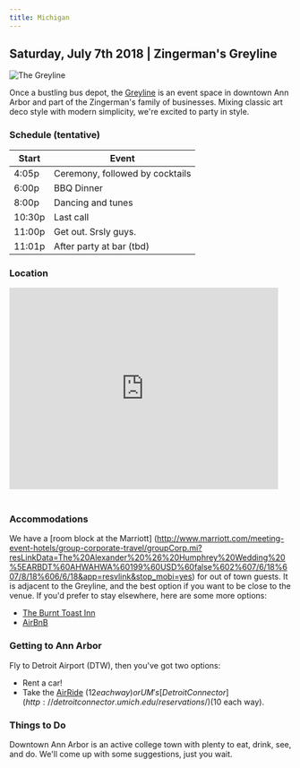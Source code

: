 ```yaml
---
title: Michigan
---
```


## Saturday, July 7th 2018 | Zingerman's Greyline

![The Greyline](/images/greyline_front.jpg)

<!-- Please [RVSP here](https://goo.gl/forms/GRRok0qCBZ4AS7L03)! -->

Once a bustling bus depot, the [Greyline](http://www.zingermansgreyline.com/) is an event space in downtown Ann Arbor and part of the Zingerman's family of businesses. Mixing classic art deco style with modern simplicity, we're excited to party in style.


### Schedule (tentative)

Start | Event
------------ | -------------
4:05p | Ceremony, followed by cocktails
6:00p | BBQ Dinner
8:00p | Dancing and tunes
10:30p | Last call
11:00p | Get out. Srsly guys.
11:01p | After party at bar (tbd)


### Location

<iframe src="https://www.google.com/maps/embed?pb=!1m18!1m12!1m3!1d2951.8468835758335!2d-83.75163308472028!3d42.28179174803361!2m3!1f0!2f0!3f0!3m2!1i1024!2i768!4f13.1!3m3!1m2!1s0x883cae3d0d443af5%3A0xe7138a506a1f879e!2sZingerman&#39;s+Greyline!5e0!3m2!1sen!2sus!4v1516557381422" width="480" height="360" frameborder="0" style="border:0; margin-bottom: 20px" allowfullscreen></iframe>


### Accommodations

We have a [room block at the Marriott] (http://www.marriott.com/meeting-event-hotels/group-corporate-travel/groupCorp.mi?resLinkData=The%20Alexander%20%26%20Humphrey%20Wedding%20%5EARBDT%60AHWAHWA%60199%60USD%60false%602%607/6/18%607/8/18%606/6/18&app=resvlink&stop_mobi=yes) for out of town guests. It is adjacent to the Greyline, and the best option if you want to be close to the venue. If you'd prefer to stay elsewhere, here are some more options:
- [The Burnt Toast Inn](https://www.burnttoastinn.com/)
- [AirBnB](https://www.airbnb.com/s/ann-arbor/homes)


### Getting to Ann Arbor

Fly to Detroit Airport (DTW), then you've got two options:

- Rent a car!
- Take the [AirRide](http://www.theride.org/Services/Airport-Service) ($12 each way) or UM's [Detroit Connector](http://detroitconnector.umich.edu/reservations/) ($10 each way).


### Things to Do

Downtown Ann Arbor is an active college town with plenty to eat, drink, see, and do. We'll come up with some suggestions, just you wait.
<!-- We've pulled out a few highlights to check out during your visit. -->

<!-- **bars**
- tbd
- tbd

**restaurants**
- tbd
- tbd

**other**
- tbd
 -->
